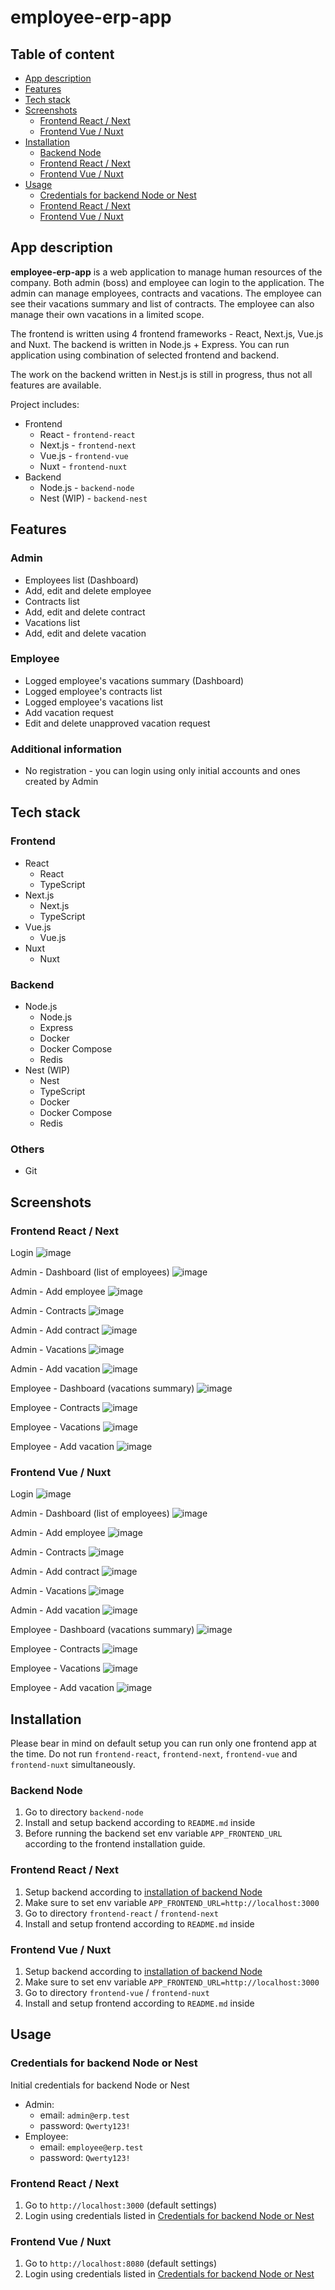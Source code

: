 # employee-erp-app

## Table of content

- [App description](#app-description)
- [Features](#features)
- [Tech stack](#tech-stack)
- [Screenshots](#screenshots)
  - [Frontend React / Next](#screenshots-react-or-next)
  - [Frontend Vue / Nuxt](#screenshots-vue-or-nuxt)
- [Installation](#installation)
  - [Backend Node](#installation-backend-node)
  - [Frontend React / Next](#installation-frontend-react-or-next)
  - [Frontend Vue / Nuxt](#installation-frontend-vue-or-nuxt)
- [Usage](#usage)
  - [Credentials for backend Node or Nest](#credentials-for-backend-node-or-nest)
  - [Frontend React / Next](#usage-frontend-react-or-next)
  - [Frontend Vue / Nuxt](#usage-frontend-vue-or-nuxt)

## App description

**employee-erp-app** is a web application to manage human resources of the company. Both admin (boss) and employee can login to the application. The admin can manage employees, contracts and vacations. The employee can see their vacations summary and list of contracts. The employee can also manage their own vacations in a limited scope.

The frontend is written using 4 frontend frameworks - React, Next.js, Vue.js and Nuxt. The backend is written in Node.js + Express. You can run application using combination of selected frontend and backend.

The work on the backend written in Nest.js is still in progress, thus not all features are available.

Project includes:

- Frontend
  - React - `frontend-react`
  - Next.js - `frontend-next`
  - Vue.js - `frontend-vue`
  - Nuxt - `frontend-nuxt`
- Backend
  - Node.js - `backend-node`
  - Nest (WIP) - `backend-nest`

## Features

### Admin

- Employees list (Dashboard)
- Add, edit and delete employee
- Contracts list
- Add, edit and delete contract
- Vacations list
- Add, edit and delete vacation

### Employee

- Logged employee's vacations summary (Dashboard)
- Logged employee's contracts list
- Logged employee's vacations list
- Add vacation request
- Edit and delete unapproved vacation request

### Additional information

- No registration - you can login using only initial accounts and ones created by Admin

## Tech stack

### Frontend

- React
  - React
  - TypeScript
- Next.js
  - Next.js
  - TypeScript
- Vue.js
  - Vue.js
- Nuxt
  - Nuxt

### Backend

- Node.js
  - Node.js
  - Express
  - Docker
  - Docker Compose
  - Redis
- Nest (WIP)
  - Nest
  - TypeScript
  - Docker
  - Docker Compose
  - Redis

### Others

- Git

## Screenshots

<h3 id="screenshots-react-or-next">Frontend React / Next</h3>

Login
![image](screenshots/react/react-login.png)

Admin - Dashboard (list of employees)
![image](screenshots/react/react-admin-dashboard.png)

Admin - Add employee
![image](screenshots/react/react-admin-add-employee.png)

Admin - Contracts
![image](screenshots/react/react-admin-contracts.png)

Admin - Add contract
![image](screenshots/react/react-admin-add-contract.png)

Admin - Vacations
![image](screenshots/react/react-admin-vacations.png)

Admin - Add vacation
![image](screenshots/react/react-admin-add-vacation.png)

Employee - Dashboard (vacations summary)
![image](screenshots/react/react-employee-dashboard.png)

Employee - Contracts
![image](screenshots/react/react-employee-contracts.png)

Employee - Vacations
![image](screenshots/react/react-employee-vacations.png)

Employee - Add vacation
![image](screenshots/react/react-employee-add-vacation.png)

<h3 id="screenshots-vue-or-nuxt">Frontend Vue / Nuxt</h3>

Login
![image](screenshots/vue/vue-login.png)

Admin - Dashboard (list of employees)
![image](screenshots/vue/vue-admin-dashboard.png)

Admin - Add employee
![image](screenshots/vue/vue-admin-add-employee.png)

Admin - Contracts
![image](screenshots/vue/vue-admin-contracts.png)

Admin - Add contract
![image](screenshots/vue/vue-admin-add-contract.png)

Admin - Vacations
![image](screenshots/vue/vue-admin-vacations.png)

Admin - Add vacation
![image](screenshots/vue/vue-admin-add-vacation.png)

Employee - Dashboard (vacations summary)
![image](screenshots/vue/vue-employee-dashboard.png)

Employee - Contracts
![image](screenshots/vue/vue-employee-contracts.png)

Employee - Vacations
![image](screenshots/vue/vue-employee-vacations.png)

Employee - Add vacation
![image](screenshots/vue/vue-employee-add-vacation.png)

## Installation

Please bear in mind on default setup you can run only one frontend app at the time. Do not run `frontend-react`, `frontend-next`, `frontend-vue` and `frontend-nuxt` simultaneously.

<h3 id="installation-backend-node">Backend Node</h3>

1. Go to directory `backend-node`
2. Install and setup backend according to `README.md` inside
3. Before running the backend set env variable `APP_FRONTEND_URL` according to the frontend installation guide.

<h3 id="installation-frontend-react-or-next">Frontend React / Next</h3>

1. Setup backend according to [installation of backend Node](#installation-backend-node)
2. Make sure to set env variable `APP_FRONTEND_URL=http://localhost:3000`
3. Go to directory `frontend-react` / `frontend-next`
4. Install and setup frontend according to `README.md` inside

<h3 id="installation-frontend-vue-or-nuxt">Frontend Vue / Nuxt</h3>

1. Setup backend according to [installation of backend Node](#installation-backend-node)
2. Make sure to set env variable `APP_FRONTEND_URL=http://localhost:3000`
3. Go to directory `frontend-vue` / `frontend-nuxt`
4. Install and setup frontend according to `README.md` inside

## Usage

### Credentials for backend Node or Nest

Initial credentials for backend Node or Nest

- Admin:
  - email: `admin@erp.test`
  - password: `Qwerty123!`
- Employee:
  - email: `employee@erp.test`
  - password: `Qwerty123!`

<h3 id="usage-frontend-react-or-next">Frontend React / Next</h3>

1. Go to `http://localhost:3000` (default settings)
2. Login using credentials listed in [Credentials for backend Node or Nest](#credentials-for-backend-node-or-nest)

<h3 id="usage-frontend-vue-or-nuxt">Frontend Vue / Nuxt</h3>

1. Go to `http://localhost:8080` (default settings)
2. Login using credentials listed in [Credentials for backend Node or Nest](#credentials-for-backend-node-or-nest)
